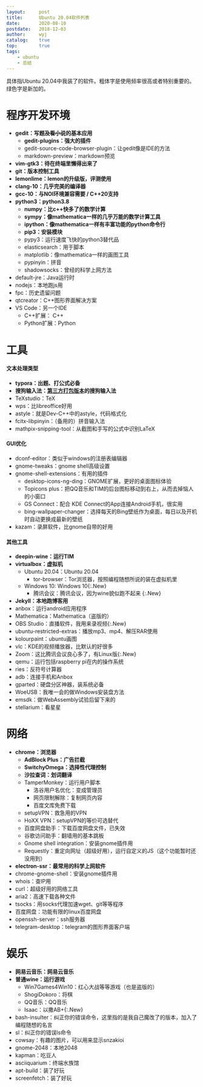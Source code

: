 ```yaml
---
layout:		post
title:		Ubuntu 20.04软件列表
date:		2020-08-10
postdate:	2018-12-03
author:		wyj
catalog:	true
top:		true
tags:
    - ubuntu
    - 总结
---
```


具体指Ubuntu 20.04中我装了的软件。粗体字是使用频率很高或者特别重要的。绿色字是新加的。

<style>
.New{color: green;}
</style>

程序开发环境
===
- **gedit：写题~~及看小说~~的基本应用**
	- **gedit-plugins：强大的插件**
    - gedit-source-code-browser-plugin：让gedit像是IDE的方法
    - markdown-preview：markdown预览
- **vim-gtk3：待在终端里懒得出来了**
- **git：版本控制工具**
- **lemonlime：lemon的升级版，评测使用**
- **clang-10：几乎完美的编译器**
- **gcc-10：与NOI环境兼容需要 / C++20支持**
- **python3：python3.8**
	- **numpy：比c++快多了的数学计算**
    - **sympy：像mathematica一样的几乎万能的数学计算工具**
    - **ipython：像mathematica一样有丰富功能的python命令行**
    - **pip3：安装模块**
    - pypy3：运行速度飞快的python3替代品
	- elasticsearch：用于脚本
    - matplotlib：像mathematica一样的画图工具
    - pypinyin：拼音
    - shadowsocks：曾经的科学上网方法
- default-jre：Java运行时
- nodejs：本地跑js用
- fpc：历史遗留问题
- qtcreator：C++图形界面解决方案
- VS Code：另一个IDE
	- C++扩展： C++
    - Python扩展：Python

工具
===
#### 文本处理类型
- **typora：出题、打公式必备**
- **搜狗输入法：[第三方打包版本](https://github.com/laomocode/fcitx-sogouimebs)的搜狗输入法**
- TeXstudio：TeX
- wps：比libreoffice好用
- astyle：就是Dev-C++中的astyle，代码格式化
- fcitx-libpinyin：（备用的）拼音输入法
- mathpix-snipping-tool：从截图和手写的公式中识别LaTeX

#### GUI优化
- dconf-editor：类似于windows的注册表编辑器
- gnome-tweaks：gnome shell高级设置
- gnome-shell-extensions：有用的插件
	- desktop-icons-ng-ding：GNOME扩展，更好的桌面图标体验
	- Topicons plus：把QQ音乐和TIM的后台图标移动到右上，从而去掉恼人的小窗口
	- GS Connect：配合 KDE Connect的App连接Android手机，很实用
	- bing-wallpaper-changer：选择每天的Bing壁纸作为桌面，每日以及开机时自动更换成最新的壁纸
- kazam：录屏软件，比gnome自带的好用

#### 其他工具
- **deepin-wine：运行TIM**
- **virtualbox：虚拟机**
	- Ubuntu 20.04：Ubuntu 20.04
		- tor-browser：Tor浏览器，按照编程随想所说的装在虚拟机里
	- <span>Windows 10: Windows 10</span>{:.New}
		- 腾讯会议：腾讯会议，因为wine貌似跑不起来
		{:.New}
- **Jekyll：本地跑博客用**
- anbox：运行android应用程序
- Mathematica：Mathematica（盗版的）
- <span>OBS Studio：直播软件，我用来录视频</span>{:.New}
- ubuntu-restricted-extras：播放mp3、mp4、解压RAR使用
- kolourpaint：ubuntu画图
- vlc：KDE的视频播放器，比默认的好很多
- <span>Zoom：这比腾讯会议良心多了，有Linux版</span>{:.New}
- qemu：运行包括raspberry pi在内的操作系统
- ries：反符号计算器
- adb：连接手机和Anbox
- gparted：硬盘分区神器，装系统必备
- WoeUSB：我唯一会的做Windows安装盘方法
- emsdk：做WebAssembly试验后留下来的
- stellarium：看星星

网络
===
- **chrome：浏览器**
    - **AdBlock Plus：广告拦截**
    - **SwitchyOmega：选择性代理控制**
    - **沙拉查词：划词翻译**
    - TamperMonkey：运行用户脚本
    	- 洛谷用户名优化：变成管理员
        - 网页限制解除：复制网页内容
        - 百度文库免费下载
	- setupVPN：救急用的VPN
    - HoXX VPN：setupVPN的等价可选替代
    - 百度网盘助手：下载百度网盘文件，已失效
    - 谷歌访问助手：翻墙用的基本跳板
    - Gnome shell integration：安装gnome插件用
    - Requestly：重定向网址（超级好用），运行自定义的JS（这个功能暂时还没用到）
- **electron-ssr：最常用的科学上网软件**
- chrome-gnome-shell：安装gnome插件用
- whois：查IP用
- curl：超级好用的网络工具
- aria2：高速下载各种文件
- tsocks：用socks代理加速wget、git等等程序
- 百度网盘：功能有限的linux百度网盘
- openssh-server：ssh服务器
- telegram-desktop：telegram的图形界面客户端

娱乐
===
- **网易云音乐：网易云音乐**
- **普通wine：运行游戏**
	- Win7Games4Win10：红心大战等等游戏（也是盗版的）
    - ShogiDokoro：将棋
    - QQ音乐：QQ音乐
    - <span>Isaac：以撒AB+</span>{:.New}
- bash-insulter：纠正你的错误命令，这里指的是我自己魔改了的版本，加入了编程随想的名言
- sl：纠正你的错误ls命令
- cowsay：有趣的图片，可以用来显示snzakioi
- gnome-2048：本地2048
- kapman：吃豆人
- asciiquarium：终端水族馆
- apt-build：装了好玩
- screenfetch：装了好玩
